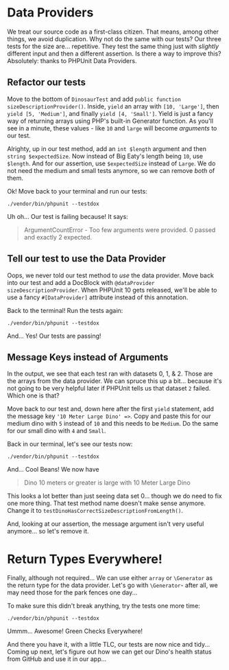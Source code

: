 # Data Providers

We treat our source code as a first-class citizen. That means, among other things,
we avoid duplication. Why not do the same with our
tests? Our three tests for the size are... repetitive. They test the same thing
just with *slightly* different input and then a different assertion. Is there
a way to improve this? Absolutely: thanks to PHPUnit Data Providers.

## Refactor our tests

Move to the bottom of `DinosaurTest` and add
`public function sizeDescriptionProvider()`. Inside, `yield` an array with `[10, 'Large']`,
then `yield [5, 'Medium']`, and finally `yield [4, 'Small']`. Yield is just a fancy
way of returning arrays using PHP's built-in Generator function. As you'll see in
a minute, these values - like `10` and `large` will become *arguments* to our test.

Alrighty, up in our test method, add an `int $length` argument and then
`string $expectedSize`. Now instead of Big Eaty's length being `10`, use
`$length`. And for our assertion, use `$expectedSize` instead of `Large`. We do not
need the medium and small tests anymore, so we can remove *both* of them.

Ok! Move back to your terminal and run our tests:

```terminal
./vendor/bin/phpunit --testdox
```

Uh oh... Our test is failing because! It says:

> ArgumentCountError - Too few arguments were provided. 0 passed and exactly 2 expected.

## Tell our test to use the Data Provider

Oops, we never told our test method to *use* the data provider. Move back into our
test and add a DocBlock with `@dataProvider sizeDescriptionProvider`. When PHPUnit
10 gets released, we'll be able to use a fancy `#[DataProvider]` attribute instead of this
annotation.

Back to the terminal! Run the tests again:

```terminal-silent
./vendor/bin/phpunit --testdox
```

And... Yes! Our tests are passing!

## Message Keys instead of Arguments

In the output, we see that each test ran with datasets 0, 1, & 2. Those are the
arrays from the data provider. We can spruce this up a bit... because it's not
going to be very helpful later if PHPUnit tells us that dataset `2` failed. Which
one is that?

Move back to our test and, down here after the first `yield` statement, add the message
key `'10 Meter Large Dino' =>`. Copy and paste this for our medium dino with `5`
instead of `10` and this needs to be `Medium`. Do the same for our small dino
with `4` and `Small`.

Back in our terminal, let's see our tests now:

```terminal-silent
./vendor/bin/phpunit --testdox
```

And... Cool Beans! We now have

> Dino 10 meters or greater is large with 10 Meter Large Dino

This looks a lot better than just seeing data set 0... though we do need to fix
one more thing. That test method name doesn't make sense anymore.
Change it to `testDinoHasCorrectSizeDescriptionFromLength()`.

And, looking at our assertion, the message argument isn't very useful anymore... so let's
remove it.

# Return Types Everywhere!

Finally, although not required... We can use either `array` or
`\Generator` as the return type for the data provider. Let's go with
`\Generator`- after all, we may need those for the park fences one day...

To make sure this didn't break anything, try the tests one more time:

```terminal-silent
./vendor/bin/phpunit --testdox
```

Ummm... Awesome! Green Checks Everywhere!

And there you have it, with a little TLC, our tests are now nice and tidy...
Coming up next, let's figure out how we can get our Dino's health status from
GitHub and use it in our app...
